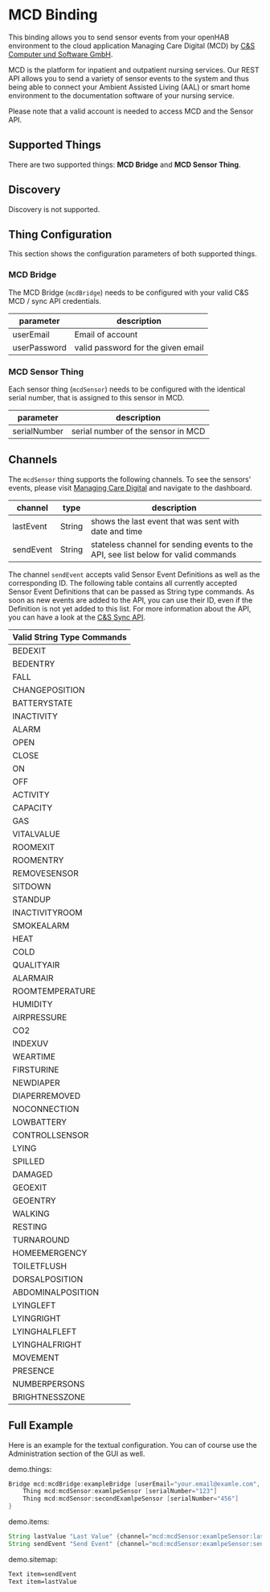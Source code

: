 # MCD Binding

This binding allows you to send sensor events from your openHAB environment to the cloud application Managing Care Digital (MCD) by [C&S Computer und Software GmbH](https://www.managingcare.de/).

MCD is the platform for inpatient and outpatient nursing services.
Our REST API allows you to send a variety of sensor events to the system and thus being able to connect your Ambient Assisted Living (AAL) or smart home environment to the documentation software of your nursing service.

Please note that a valid account is needed to access MCD and the Sensor API.

## Supported Things

There are two supported things: **MCD Bridge** and **MCD Sensor Thing**.

## Discovery

Discovery is not supported.

## Thing Configuration

This section shows the configuration parameters of both supported things.

### MCD Bridge

The MCD Bridge (`mcdBridge`) needs to be configured with your valid C&S MCD / sync API credentials.

| parameter | description                        |
|-----------|------------------------------------|
| userEmail     | Email of account                   |
| userPassword  | valid password for the given email |

### MCD Sensor Thing

Each sensor thing (`mcdSensor`) needs to be configured with the identical serial number, that is assigned to this sensor in MCD.

| parameter      | description                        |
|----------------|------------------------------------|
| serialNumber  | serial number of the sensor in MCD |

## Channels

The `mcdSensor` thing supports the following channels.  To see the sensors' events, please visit [Managing Care Digital](https://cundsdokumentation.de/) and navigate to the dashboard.

| channel     | type   | description                                   |
|-------------|--------|-----------------------------------------------|
| lastEvent | String | shows the last event that was sent with date and time |
| sendEvent | String | stateless channel for sending events to the API, see list below for valid commands |

The channel `sendEvent` accepts valid Sensor Event Definitions as well as the corresponding ID.
The following table contains all currently accepted Sensor Event Definitions that can be passed as String type commands.
As soon as new events are added to the API, you can use their ID, even if the Definition is not yet added to this list.
For more information about the API, you can have a look at the [C&S Sync API](https://cunds-syncapi.azurewebsites.net/ApiDocumentation).

| Valid String Type Commands |
|------------|
| BEDEXIT |
| BEDENTRY |
| FALL |
| CHANGEPOSITION |
| BATTERYSTATE |
| INACTIVITY |
| ALARM |
| OPEN |
| CLOSE |
| ON |
| OFF |
| ACTIVITY |
| CAPACITY |
| GAS |
| VITALVALUE |
| ROOMEXIT |
| ROOMENTRY |
| REMOVESENSOR |
| SITDOWN |
| STANDUP |
| INACTIVITYROOM |
| SMOKEALARM |
| HEAT |
| COLD |
| QUALITYAIR |
| ALARMAIR |
| ROOMTEMPERATURE |
| HUMIDITY |
| AIRPRESSURE |
| CO2 |
| INDEXUV |
| WEARTIME |
| FIRSTURINE |
| NEWDIAPER |
| DIAPERREMOVED |
| NOCONNECTION |
| LOWBATTERY |
| CONTROLLSENSOR |
| LYING |
| SPILLED |
| DAMAGED |
| GEOEXIT |
| GEOENTRY |
| WALKING |
| RESTING |
| TURNAROUND |
| HOMEEMERGENCY |
| TOILETFLUSH |
| DORSALPOSITION |
| ABDOMINALPOSITION |
| LYINGLEFT |
| LYINGRIGHT |
| LYINGHALFLEFT |
| LYINGHALFRIGHT |
| MOVEMENT |
| PRESENCE |
| NUMBERPERSONS |
| BRIGHTNESSZONE |

## Full Example

Here is an example for the textual configuration. You can of course use the Administration section of the GUI as well.

demo.things:

```java
Bridge mcd:mcdBridge:exampleBridge [userEmail="your.email@examle.com", userPassword="your.password"]{
    Thing mcd:mcdSensor:examlpeSensor [serialNumber="123"]
    Thing mcd:mcdSensor:secondExamlpeSensor [serialNumber="456"]
}
```

demo.items:

```java
String lastValue "Last Value" {channel="mcd:mcdSensor:examlpeSensor:lastValue"}
String sendEvent "Send Event" {channel="mcd:mcdSensor:examlpeSensor:sendEvent"}
```

demo.sitemap:

```perl
Text item=sendEvent
Text item=lastValue
```
